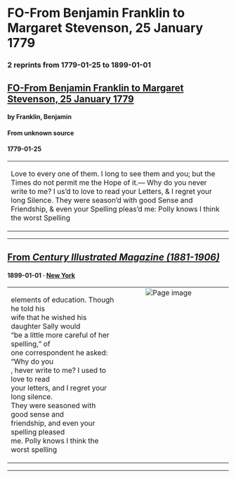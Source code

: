 
# FO-From Benjamin Franklin to Margaret Stevenson, 25 January 1779

### 2 reprints from 1779-01-25 to 1899-01-01

## [FO-From Benjamin Franklin to Margaret Stevenson, 25 January 1779](https://founders.archives.gov/documents/Franklin/01-28-02-0357)

#### by Franklin, Benjamin

#### From unknown source

#### 1779-01-25

<table style="width: 100%;"><tr><td style="width: 50%">

 Love to every one of them. I long to see them and you; but the Times do not permit me the Hope of it.— Why do you never write to me? I us’d to love to read your Letters, &amp; I regret your long Silence. They were season’d with good Sense and Friendship, &amp; even your Spelling pleas’d me: Polly knows I think the worst Spelling
</td></tr></table>

---

## [From _Century Illustrated Magazine (1881-1906)_](https://archive.org/details/sim_century-illustrated-monthly-magazine_1899-01_57_3/page/n85/mode/1up?view=theater)

#### 1899-01-01 &middot; [New York](http://dbpedia.org/resource/New_York_City)

<table style="width: 100%;"><tr><td style="width: 50%">

  
elements of education. Though he told his  
wife that he wished his daughter Sally would  
“be a little more careful of her spelling,” of  
one correspondent he asked: “Why do you  
, hever write to me? I used to love to read  
your letters, and I regret your long silence.  
They were seasoned with good sense and  
friendship, and even your spelling pleased  
me. Polly knows I think the worst spelling
</td><td style="width: 50%; max-height: 75%; margin: auto; display: block;">
<img alt="Page image" src="https://iiif.archive.org/iiif/sim_century-illustrated-monthly-magazine_1899-01_57_3&#0036;85/pct:11.062300,77.830189,36.581470,11.504193/600,/0/default.jpg"/>
</td>
</tr></table>

---

